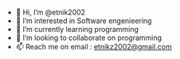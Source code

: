 - 👋 Hi, I’m @etnik2002
- 👀 I’m interested in Software engenieering
- 🌱 I’m currently learning programming
- 💞️ I’m looking to collaborate on programming
- 📫 Reach me on email : etnikz2002@gmail.com

<!---
etnik2002/etnik2002 is a ✨ special ✨ repository because its `README.md` (this file) appears on your GitHub profile.
You can click the Preview link to take a look at your changes.
--->
